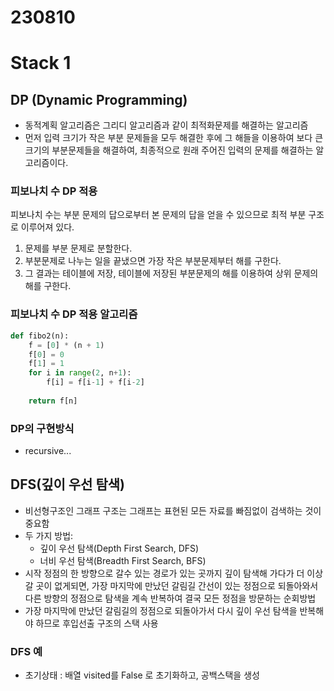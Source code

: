 # 230810
# Stack 1
## DP (Dynamic Programming)
- 동적계획 알고리즘은 그리디 알고리즘과 같이 최적화문제를 해결하는 알고리즘
- 먼저 입력 크기가 작은 부분 문제들을 모두 해결한 후에 그 해들을 이용하여 보다 큰 크기의 부분문제들을 해결하여, 최종적으로 원래 주어진 입력의 문제를 해결하는 알고리즘이다.

### 피보나치 수 DP 적용
피보나치 수는 부분 문제의 답으로부터 본 문제의 답을 얻을 수 있으므로 최적 부분 구조로 이루어져 있다.

1. 문제를 부분 문제로 분할한다.
2. 부분문제로 나누는 일을 끝냈으면 가장 작은 부분문제부터 해를 구한다.
3. 그 결과는 테이블에 저장, 테이블에 저장된 부분문제의 해를 이용하여 상위 문제의 해를 구한다.

### 피보나치 수 DP 적용 알고리즘
```python
def fibo2(n):
    f = [0] * (n + 1)
    f[0] = 0
    f[1] = 1
    for i in range(2, n+1):
        f[i] = f[i-1] + f[i-2]
    
    return f[n]
```

### DP의 구현방식
- recursive...


## DFS(깊이 우선 탐색)
- 비선형구조인 그래프 구조는 그래프는 표현된 모든 자료를 빠짐없이 검색하는 것이 중요함
- 두 가지 방법:
  - 깊이 우선 탐색(Depth First Search, DFS)
  - 너비 우선 탐색(Breadth First Search, BFS)
- 시작 정점의 한 방향으로 갈수 있는 경로가 있는 곳까지 깊이 탐색해 가다가 더 이상 갈 곳이 없게되면, 가장 마지막에 만났던 갈림길 간선이 있는 정점으로 되돌아와서 다른 방향의 정점으로 탐색을 계속 반복하여 결국 모든 정점을 방문하는 순회방법
- 가장 마지막에 만났던 갈림길의 정점으로 되돌아가서 다시 깊이 우선 탐색을 반복해야 하므로 후입선출 구조의 스택 사용


### DFS 예
- 초기상태 : 배열 visited를 False 로 초기화하고, 공백스택을 생성


